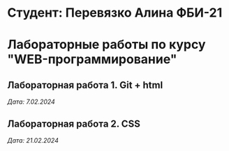 # Студент: Перевязко Алина ФБИ-21

# Лабораторные работы по курсу "WEB-программирование"

## Лабораторная работа 1. Git + html

*Дата: 7.02.2024*

## Лабораторная работа 2. CSS

*Дата: 21.02.2024*